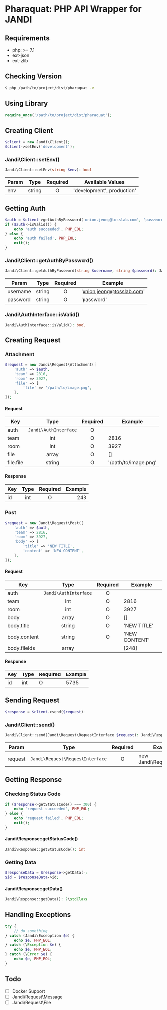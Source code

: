 # Pharaquat: PHP API Wrapper for JANDI

## Requirements
- php: >= 7.1
- ext-json
- ext-zlib

## Checking Version
```bash
$ php /path/to/project/dist/pharaquat -v
```

## Using Library
```php
require_once('/path/to/project/dist/pharaquat');
```

## Creating Client
```php
$client = new Jandi\Client();
$client->setEnv('development');
```

### Jandi\Client::setEnv()
```php
Jandi\Client::setEnv(string $env): bool
```
| Param | Type | Required | Available Values |
| --- |:---:|:---:| --- | 
| env | string | O | 'development', production' |

## Getting Auth
```php
$auth = $client->getAuthByPassword('onion.jeong@tosslab.com', 'password');
if ($auth->isValid()) {
    echo 'auth succeeded', PHP_EOL;
} else {
    echo 'auth failed', PHP_EOL;
    exit();
}
```

### Jandi\Client::getAuthByPassword()
```php
Jandi\Client::getAuthByPassword(string $username, string $password): Jandi\AuthInterface
```
| Param | Type | Required | Example |
| --- |:---:|:---:| --- | 
| username | string | O | 'onion.jeong@tosslab.com' |
| password | string | O | 'password' |

### Jandi\AuthInterface::isValid()
```php
Jandi\AuthInterface::isValid(): bool
```

## Creating Request

### Attachment
```php
$request = new Jandi\Request\Attachment([
    'auth' => $auth,
    'team' => 2816,
    'room' => 3927,
    'file' => [
        'file' => '/path/to/image.png',
    ],
]);
```

#### Request
| Key | Type | Required | Example |
| --- |:---:|:---:| --- | 
| auth | `Jandi\AuthInterface` | O | | 
| team | int | O | 2816 |
| room | int | O | 3927 |
| file | array | O | [] |
| file.file | string | O | '/path/to/image.png' |

#### Response
| Key | Type | Required | Example |
| --- |:----:|:--------:| ---:|  
| id | int | O | 248 |

### Post
```php
$request = new Jandi\Request\Post([
    'auth' => $auth,
    'team' => 2816,
    'room' => 3927,
    'body' => [
        'title' => 'NEW TITLE',
        'content' => 'NEW CONTENT',
    ],
]);
```

#### Request
| Key | Type | Required | Example |
| --- |:---:|:---:| --- | 
| auth | `Jandi\AuthInterface` | O | | 
| team | int | O | 2816 |
| room | int | O | 3927 |
| body | array | O | [] |
| body.title | string | O | 'NEW TITLE' |
| body.content | string | O | 'NEW CONTENT' |
| body.fileIds | array | | [248] |

#### Response
| Key | Type | Required | Example |
| --- | --- | --- | --- |  
| id | int | O | 5735 |

## Sending Request
```php
$response = $client->send($request);
```

### Jandi\Client::send()
```php
Jandi\Client::send(Jandi\Request\RequestInterface $request): Jandi\Response
```
| Param | Type | Required | Example |
| --- |:---:|:---:| --- | 
| request | `Jandi\Request\RequestInterface` | O | new Jandi\Request\Post() |

## Getting Response

### Checking Status Code
```php
if ($response->getStatusCode() === 200) {
    echo 'request succeeded', PHP_EOL;
} else {
    echo 'request failed', PHP_EOL;
    exit();
}
```

#### Jandi\Response::getStatusCode()
```php
Jandi\Response::getStatusCode(): int
```

### Getting Data
```php
$responseData = $response->getData();
$id = $responseData->id;
```

#### Jandi\Response::getData()
```php
Jandi\Response::getData(): ?\stdClass
```

## Handling Exceptions
```php
try {
    // do something
} catch (Jandi\Exceoption $e) {
    echo $e, PHP_EOL;
} catch (\Exception $e) {
    echo $e, PHP_EOL;
} catch (\Error $e) {
    echo $e, PHP_EOL;
}
```

## Todo
- [ ] Docker Support
- [ ] Jandi\Request\Message
- [ ] Jandi\Request\File
